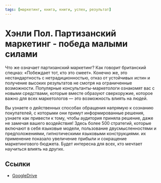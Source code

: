 ```yaml
---
tags: [маркетинг, книга, книги, успех, результат]
---
```

# Хэнли Пол. Партизанский маркетинг - победа малыми силами

Что же означает партизанский маркетинг? Как говорит британский спецназ: «Побеждает тот, кто это смеет». Конечно же, это нестандартность с нетрадиционностью, отказ от устойчивых истин и получение высоких результатов не смотря на ограниченные возможности. Популярные консультанты-маркетологи ознакомят вас с новыми средствами, которые вместе образуют сверхоружие, которое важно для всех маркетологов — это возможность влиять на людей.

Вы узнаете о действенных способах обращения напрямую к сознанию покупателей, с которыми они примут информированные решения, узнаете как привести к тому, чтобы аудитория приняла решение, даже не замечая вашего воздействия! Здесь более 500 стратегий, которые включают в себя языковые модели, пользование двусмысленностями и предположениями, гипнотическими языковыми конструкциями. их применение показало увеличение прибыли и сокращение маркетингового бюджета. Будет интересна для всех, кто мечтает научиться влиять на других.

## Ссылки

* [GoogleDrive](https://drive.google.com/drive/folders/1GyzgBMEcTRAOgxc4YCarpwBMKlvvMmcq?usp=sharing)
